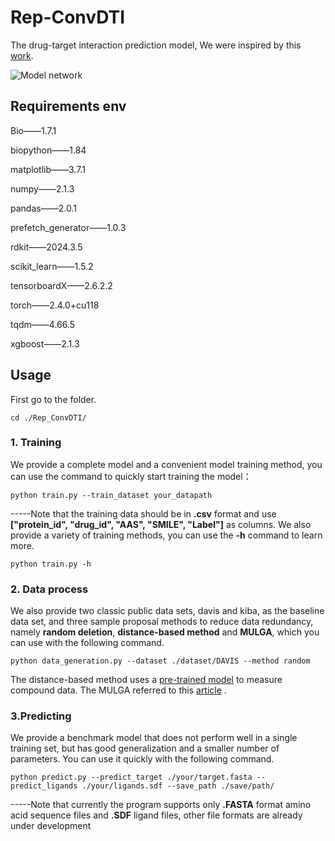 # Rep-ConvDTI

The drug-target interaction prediction model, We were inspired by this [work](http://arxiv.org/abs/2311.15599).

![Model network](https://github.com/DMP321/Rep_ConvDTI/blob/main/Figure1.jpg?raw=true)

## Requirements env
Bio——1.7.1

biopython——1.84

matplotlib——3.7.1

numpy——2.1.3

pandas——2.0.1

prefetch_generator——1.0.3

rdkit——2024.3.5

scikit_learn——1.5.2

tensorboardX——2.6.2.2

torch——2.4.0+cu118

tqdm——4.66.5

xgboost——2.1.3

## Usage
First go to the folder.

 ```
 cd ./Rep_ConvDTI/
```
 
###	1. Training
 We provide a complete model and a convenient model training method, you can use the command to quickly start training the model：
 
 ```
 python train.py --train_dataset your_datapath
```
 
 -----Note that the training data should be in **.csv** format and use **["protein_id", "drug_id", "AAS", "SMILE", "Label"]** as columns.
 We also provide a variety of training methods, you can use the **-h** command to learn more.
 
  ```
  python train.py -h
``` 
  
 ### 2. Data process
We also provide two classic public data sets, davis and kiba, as the baseline data set, and three sample proposal methods to reduce data redundancy, namely **random deletion**, **distance-based method** and **MULGA**, which you can use with the following command.

 ```
 python data_generation.py --dataset ./dataset/DAVIS --method random
```
  
 The distance-based method uses a [pre-trained model](https://github.com/IBM/molformer) to measure compound data.
The MULGA referred to this [article](https://academic.oup.com/bioinformatics/advance-article/doi/10.1093/bioinformatics/btad524/7248910) .
### 3.Predicting
We provide a benchmark model that does not perform well in a single training set, but has good generalization and a smaller number of parameters. You can use it quickly with the following command.

 ```
 python predict.py --predict_target ./your/target.fasta --predict_ligands ./your/ligands.sdf --save_path ./save/path/
```
-----Note that currently the program supports only **.FASTA** format amino acid sequence files and **.SDF** ligand files, other file formats are already under development
